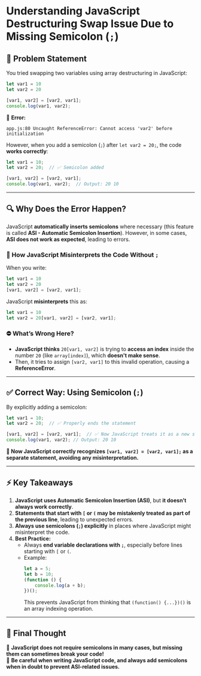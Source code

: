 # **Understanding JavaScript Destructuring Swap Issue Due to Missing Semicolon (`;`)**  

## **📌 Problem Statement**  
You tried swapping two variables using array destructuring in JavaScript:  

```js
let var1 = 10
let var2 = 20 

[var1, var2] = [var2, var1];
console.log(var1, var2);
```
🔴 **Error:**  
```
app.js:80 Uncaught ReferenceError: Cannot access 'var2' before initialization
```
However, when you add a semicolon (`;`) after `let var2 = 20;`, the code **works correctly**:  

```js
let var1 = 10;
let var2 = 20;  // ✅ Semicolon added

[var1, var2] = [var2, var1];
console.log(var1, var2);  // Output: 20 10
```

---

## **🔍 Why Does the Error Happen?**
JavaScript **automatically inserts semicolons** where necessary (this feature is called **ASI - Automatic Semicolon Insertion**). However, in some cases, **ASI does not work as expected**, leading to errors.

### **🛑 How JavaScript Misinterprets the Code Without `;`**
When you write:
```js
let var1 = 10
let var2 = 20 
[var1, var2] = [var2, var1];
```
JavaScript **misinterprets** this as:  

```js
let var1 = 10
let var2 = 20[var1, var2] = [var2, var1];  
```
### **⛔ What’s Wrong Here?**
- **JavaScript thinks** `20[var1, var2]` is trying to **access an index** inside the number `20` (like `array[index]`), which **doesn't make sense**.
- Then, it tries to assign `[var2, var1]` to this invalid operation, causing a **ReferenceError**.

---

## **✅ Correct Way: Using Semicolon (`;`)**
By explicitly adding a semicolon:
```js
let var1 = 10;
let var2 = 20;  // ✅ Properly ends the statement

[var1, var2] = [var2, var1];  // ✅ Now JavaScript treats it as a new statement
console.log(var1, var2); // Output: 20 10
```
**🔹 Now JavaScript correctly recognizes `[var1, var2] = [var2, var1];` as a separate statement, avoiding any misinterpretation.**

---

## **⚡ Key Takeaways**
1. **JavaScript uses Automatic Semicolon Insertion (ASI)**, but **it doesn’t always work correctly**.
2. **Statements that start with `[` or `(` may be mistakenly treated as part of the previous line**, leading to unexpected errors.
3. **Always use semicolons (`;`) explicitly** in places where JavaScript might misinterpret the code.
4. **Best Practice:**  
   - Always **end variable declarations with `;`**, especially before lines starting with `[` or `(`.
   - Example:
     ```js
     let a = 5;
     let b = 10;
     (function () {
         console.log(a + b);
     })();
     ```
     This prevents JavaScript from thinking that `(function() {...})()` is an array indexing operation.

---

## **🚀 Final Thought**
🔹 **JavaScript does not require semicolons in many cases, but missing them can sometimes break your code!**  
🔹 **Be careful when writing JavaScript code, and always add semicolons when in doubt to prevent ASI-related issues.**